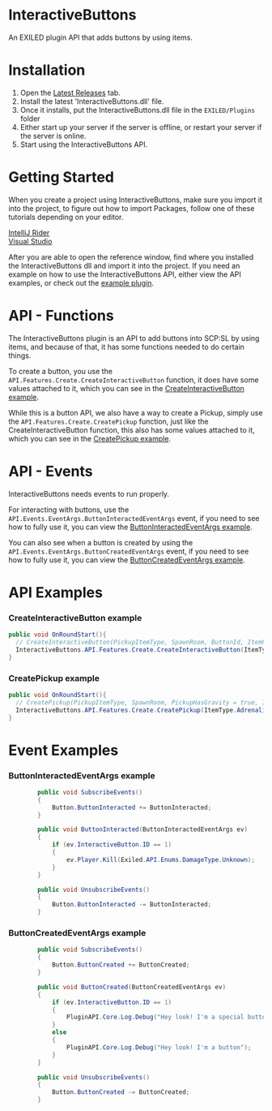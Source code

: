 # InteractiveButtons
An EXILED plugin API that adds buttons by using items.

# Installation
1. Open the [Latest Releases](https://github.com/InteractDev/InteractiveButtons/releases/latest) tab.
2. Install the latest 'InteractiveButtons.dll' file.
3. Once it installs, put the InteractiveButtons.dll file in the ```EXILED/Plugins``` folder
4. Either start up your server if the server is offline, or restart your server if the server is online.
5. Start using the InteractiveButtons API.

# Getting Started
When you create a project using InteractiveButtons, make sure you import it into the project, to figure out how to import Packages, follow one of these tutorials depending on your editor. 

[IntelliJ Rider](https://www.jetbrains.com/help/rider/Extending_Your_Solution.html#project_assembly_references)\
[Visual Studio](https://learn.microsoft.com/en-us/visualstudio/ide/how-to-add-or-remove-references-by-using-the-reference-manager?view=vs-2022)

After you are able to open the reference window, find where you installed the InteractiveButtons dll and import it into the project. If you need an example on how to use the InteractiveButtons API, either view the API examples, or check out the [example plugin](https://github.com/InteractDev/ExamplePlugin-InteractiveButtons).

# API - Functions
The InteractiveButtons plugin is an API to add buttons into SCP:SL by using items, and because of that, it has some functions needed to do certain things.

To create a button, you use the ```API.Features.Create.CreateInteractiveButton``` function, it does have some values attached to it, which you can see in the [CreateInteractiveButton example](#createinteractivebutton-example).

While this is a button API, we also have a way to create a Pickup, simply use the ```API.Features.Create.CreatePickup``` function, just like the CreateInteractiveButton function, this also has some values attached to it, which you can see in the [CreatePickup example](#createpickup-example).

# API - Events
InteractiveButtons needs events to run properly.

For interacting with buttons, use the ```API.Events.EventArgs.ButtonInteractedEventArgs``` event, if you need to see how to fully use it, you can view the [ButtonInteractedEventArgs example](#buttoninteractedeventargs-example).

You can also see when a button is created by using the ```API.Events.EventArgs.ButtonCreatedEventArgs``` event, if you need to see how to fully use it, you can view the [ButtonCreatedEventArgs example](#buttoncreatedeventargs-example).

# API Examples
### CreateInteractiveButton example

```csharp
public void OnRoundStart(){
  // CreateInteractiveButton(PickupItemType, SpawnRoom, ButtonId, ItemPickupTime = 1f, PickupHasGravity = true, PickupCanCollideWithOtherItems = true, ItemSpawnOffset = Vector3.zero, ItemScale = Vector3.one, ItemRotation = Quaternion.Euler(0, 0, 0))
  InteractiveButtons.API.Features.Create.CreateInteractiveButton(ItemType.SCP207, RoomType.EzGateA, 1, 1f, true, true, new Vector3(0, 2, 0), new Vector3(2, 2, 2), Quaternion.Euler(0, 0, 0));
}
```

### CreatePickup example

```csharp
public void OnRoundStart(){
  // CreatePickup(PickupItemType, SpawnRoom, PickupHasGravity = true, ItemPickupTime = 1f, ItemSpawnOffset = Vector3.zero, ItemScale = Vector3.one, ItemRotation = Quaternion.Euler(0, 0, 0))
  InteractiveButtons.API.Features.Create.CreatePickup(ItemType.Adrenaline, Exiled.API.Enums.RoomType.Lcz330, true, 1f, Vector3.zero, Vector3.one, Quaternion.Euler(0, 0, 0));
}
```

# Event Examples

### ButtonInteractedEventArgs example
```csharp
        public void SubscribeEvents()
        {
            Button.ButtonInteracted += ButtonInteracted;
        }

        public void ButtonInteracted(ButtonInteractedEventArgs ev)
        {
            if (ev.InteractiveButton.ID == 1)
            {
                ev.Player.Kill(Exiled.API.Enums.DamageType.Unknown);
            }
        }

        public void UnsubscribeEvents()
        {
            Button.ButtonInteracted -= ButtonInteracted;
        }
```

### ButtonCreatedEventArgs example
```csharp
        public void SubscribeEvents()
        {
            Button.ButtonCreated += ButtonCreated;
        }

        public void ButtonCreated(ButtonCreatedEventArgs ev)
        {
            if (ev.InteractiveButton.ID == 1)
            {
                PluginAPI.Core.Log.Debug("Hey look! I'm a special button");
            }
            else
            {
                PluginAPI.Core.Log.Debug("Hey look! I'm a button");
            }
        }

        public void UnsubscribeEvents()
        {
            Button.ButtonCreated -= ButtonCreated;
        }
```
